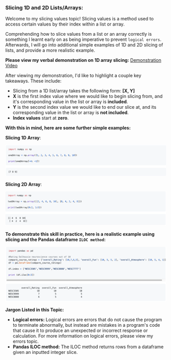 ### Slicing 1D and 2D Lists/Arrays:

Welcome to my slicing values topic! Slicing values is a method used to access certain values by their index within a list or array. 

Comprehending how to slice values from a list or an array correctly is something I learnt early on as being imperative to prevent `logical errors`. Afterwards, I will go into additional simple examples of 1D and 2D slicing of lists, and provide a more realistic example. 

**Please view my verbal demonstration on 1D array slicing:** [Demonstration Video](https://web.microsoftstream.com/video/74a2f817-cb5b-4a93-a108-637a08793719)

After viewing my demonstration, I'd like to highlight a couple key takeaways. These include:
- Slicing from a 1D list/array takes the following form: **[X, Y]**
- **X** is the first index value where we would like to begin slicing from, and it's corresponding value in the list or array is **included**. 
- **Y** is the second index value we would like to end our slice at, and its corresponding value in the list or array is **not included**. 
- **Index values** start at **zero**. 

**With this in mind, here are some further simple examples:** 

**Slicing 1D Array**: 

<img src="1.png" width="600"/>  

**Slicing 2D Array**:

<img src="2.png" width="600"/>  

**To demonstrate this skill in practice, here is a realistic example using slicing and the Pandas dataframe `ILOC method`:** 

<img src="3.png" width="600"/>

**Jargon Listed in this Topic:**
- **Logical errors:** Logical errors are errors that do not cause the program to terminate abnormally, but instead are mistakes in a program's code that cause it to produce an unexpected or incorrect response or calculation. For more information on logical errors, please view my errors topic. 
- **Pandas ILOC method:** The ILOC method returns rows from a dataframe given an inputted integer slice. 
